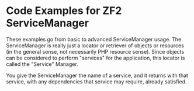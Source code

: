 # Code Examples for ZF2 ServiceManager

These examples go from basic to advanced ServiceManager usage. The ServiceManager is really just a locator or retriever of objects or resources (in the general sense, not necessarily PHP resource sense).  Since objects can be considered to perform "services" for the application, this locator is called the "Service" Manager.

You give the ServiceManager the name of a service, and it returns with that service, with any dependencies that service may require, already satisfied.

